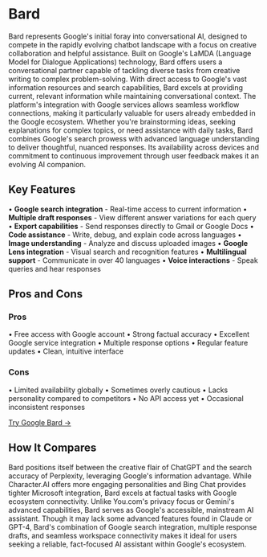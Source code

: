 # Bard

Bard represents Google's initial foray into conversational AI, designed to compete in the rapidly evolving chatbot landscape with a focus on creative collaboration and helpful assistance. Built on Google's LaMDA (Language Model for Dialogue Applications) technology, Bard offers users a conversational partner capable of tackling diverse tasks from creative writing to complex problem-solving. With direct access to Google's vast information resources and search capabilities, Bard excels at providing current, relevant information while maintaining conversational context. The platform's integration with Google services allows seamless workflow connections, making it particularly valuable for users already embedded in the Google ecosystem. Whether you're brainstorming ideas, seeking explanations for complex topics, or need assistance with daily tasks, Bard combines Google's search prowess with advanced language understanding to deliver thoughtful, nuanced responses. Its availability across devices and commitment to continuous improvement through user feedback makes it an evolving AI companion.

## Key Features

• **Google search integration** - Real-time access to current information
• **Multiple draft responses** - View different answer variations for each query
• **Export capabilities** - Send responses directly to Gmail or Google Docs
• **Code assistance** - Write, debug, and explain code across languages
• **Image understanding** - Analyze and discuss uploaded images
• **Google Lens integration** - Visual search and recognition features
• **Multilingual support** - Communicate in over 40 languages
• **Voice interactions** - Speak queries and hear responses

## Pros and Cons

### Pros
• Free access with Google account
• Strong factual accuracy
• Excellent Google service integration
• Multiple response options
• Regular feature updates
• Clean, intuitive interface

### Cons
• Limited availability globally
• Sometimes overly cautious
• Lacks personality compared to competitors
• No API access yet
• Occasional inconsistent responses

[Try Google Bard →](https://bard.google.com)

## How It Compares

Bard positions itself between the creative flair of ChatGPT and the search accuracy of Perplexity, leveraging Google's information advantage. While Character.AI offers more engaging personalities and Bing Chat provides tighter Microsoft integration, Bard excels at factual tasks with Google ecosystem connectivity. Unlike You.com's privacy focus or Gemini's advanced capabilities, Bard serves as Google's accessible, mainstream AI assistant. Though it may lack some advanced features found in Claude or GPT-4, Bard's combination of Google search integration, multiple response drafts, and seamless workspace connectivity makes it ideal for users seeking a reliable, fact-focused AI assistant within Google's ecosystem.
